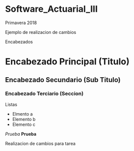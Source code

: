 # Software_Actuarial_III
Primavera 2018

Ejemplo de realizacion de cambios


Encabezados
# Encabezado Principal (Titulo)
## Encabezado Secundario (Sub Titulo)
### Encabezado Terciario (Seccion)

Listas
* Elmento a
* Elemento b
* Elemento c

*Prueba*
**Prueba**

Realizacion de cambios para tarea
